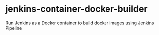 # jenkins-container-docker-builder
Run Jenkins as a Docker container to build docker images using Jenkins Pipeline
